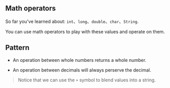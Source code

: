 
## Math operators

So far you've learned about: `int`、`long`、`double`、`char`、`String`.

You can use math operators to play with these values and operate on them.

## Pattern

- An operation between whole numbers returns a whole number.

- An operation between decimals will always perserve the decimal.

> Notice that we can use the `+` symbol to blend values into a string.

